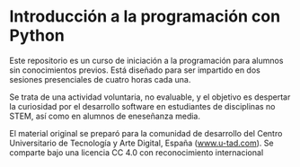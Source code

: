 # Introducción a la programación con Python
Este repositorio es un curso de iniciación a la programación para alumnos sin conocimientos previos. Está diseñado para ser impartido en dos sesiones presenciales de cuatro horas cada una.

Se trata de una actividad voluntaria, no evaluable, y el objetivo es despertar la curiosidad por el desarrollo software en estudiantes de disciplinas no STEM, así como en alumnos de eneseñanza media.

El material original se preparó para la comunidad de desarrollo del Centro Universitario de Tecnología y Arte Digital, España (www.u-tad.com). Se comparte bajo una licencia CC 4.0 con reconocimiento internacional
